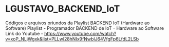# LGUSTAVO_BACKEND_IoT
Códigos e arquivos oriundos da Playlist BACKEND IoT (Hardware ao Software)
Playlist - Programador BACKEND de IoT - Hardware ao Software
Link do Youtube - https://www.youtube.com/watch?v=xoP_NLjWgxk&list=PLLwl28hNIx9fNwblJ64VfgFp6LfdL2LSb
